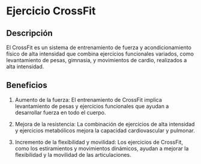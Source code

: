 # Ejercicio CrossFit

## Descripción
El CrossFit es un sistema de entrenamiento de fuerza y acondicionamiento físico de alta intensidad que combina ejercicios funcionales variados, como levantamiento de pesas, gimnasia, y movimientos de cardio, realizados a alta intensidad.

## Beneficios

1. Aumento de la fuerza:
El entrenamiento de CrossFit implica levantamiento de pesas y ejercicios funcionales que ayudan a desarrollar fuerza en todo el cuerpo.

2. Mejora de la resistencia:
La combinación de ejercicios de alta intensidad y ejercicios metabólicos mejora la capacidad cardiovascular y pulmonar.

3. Incremento de la flexibilidad y movilidad:
Los ejercicios de CrossFit, como los estiramientos y movimientos dinámicos, ayudan a mejorar la flexibilidad y la movilidad de las articulaciones. 